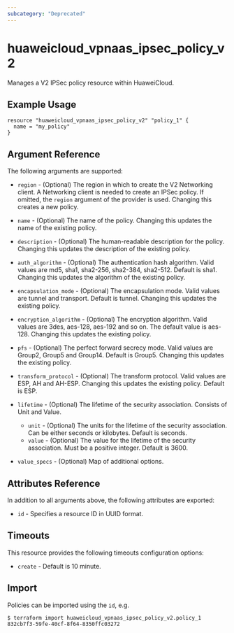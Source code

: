 ```yaml
---
subcategory: "Deprecated"
---
```


# huaweicloud_vpnaas_ipsec_policy_v2

Manages a V2 IPSec policy resource within HuaweiCloud.

## Example Usage

```hcl
resource "huaweicloud_vpnaas_ipsec_policy_v2" "policy_1" {
  name = "my_policy"
}
```

## Argument Reference

The following arguments are supported:

* `region` - (Optional) The region in which to create the V2 Networking client. A Networking client is needed to create
  an IPSec policy. If omitted, the
  `region` argument of the provider is used. Changing this creates a new policy.

* `name` - (Optional) The name of the policy. Changing this updates the name of the existing policy.

* `description` - (Optional) The human-readable description for the policy. Changing this updates the description of the
  existing policy.

* `auth_algorithm` - (Optional) The authentication hash algorithm. Valid values are md5, sha1, sha2-256, sha2-384,
  sha2-512. Default is sha1. Changing this updates the algorithm of the existing policy.

* `encapsulation_mode` - (Optional) The encapsulation mode. Valid values are tunnel and transport. Default is tunnel.
  Changing this updates the existing policy.

* `encryption_algorithm` - (Optional) The encryption algorithm. Valid values are 3des, aes-128, aes-192 and so on. The
  default value is aes-128. Changing this updates the existing policy.

* `pfs` - (Optional) The perfect forward secrecy mode. Valid values are Group2, Group5 and Group14. Default is Group5.
  Changing this updates the existing policy.

* `transform_protocol` - (Optional) The transform protocol. Valid values are ESP, AH and AH-ESP. Changing this updates
  the existing policy. Default is ESP.

* `lifetime` - (Optional) The lifetime of the security association. Consists of Unit and Value.
  + `unit` - (Optional) The units for the lifetime of the security association. Can be either seconds or kilobytes.
      Default is seconds.
  + `value` - (Optional) The value for the lifetime of the security association. Must be a positive integer. Default
      is 3600.

* `value_specs` - (Optional) Map of additional options.

## Attributes Reference

In addition to all arguments above, the following attributes are exported:

* `id` - Specifies a resource ID in UUID format.

## Timeouts

This resource provides the following timeouts configuration options:

* `create` - Default is 10 minute.

## Import

Policies can be imported using the `id`, e.g.

```
$ terraform import huaweicloud_vpnaas_ipsec_policy_v2.policy_1 832cb7f3-59fe-40cf-8f64-8350ffc03272
```
